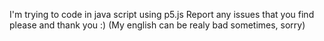 I'm trying to code in java script using p5.js
Report any issues that you find please and thank you :)
(My english can be realy bad sometimes, sorry)
